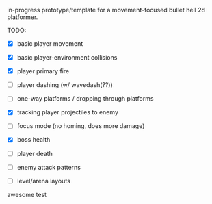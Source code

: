 in-progress prototype/template for a movement-focused bullet hell 2d platformer.

TODO:
- [x] basic player movement
- [x] basic player-environment collisions
- [x] player primary fire
- [ ] player dashing (w/ wavedash(??))
- [ ] one-way platforms / dropping through platforms
- [x] tracking player projectiles to enemy
- [ ] focus mode (no homing, does more damage)
- [x] boss health
- [ ] player death
- [ ] enemy attack patterns
- [ ] level/arena layouts


awesome test
